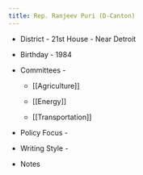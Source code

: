 ```yaml
---
title: Rep. Ranjeev Puri (D-Canton)
---
```


- District - 21st House - Near Detroit

- Birthday - 1984

- Committees - 
	 - [[Agriculture]]

	 - [[Energy]]

	 - [[Transportation]]

- Policy Focus - 

- Writing Style -

- Notes
